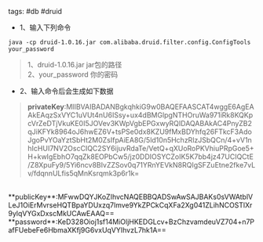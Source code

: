 tags: #db #druid

- 1、输入下列命令
```
java -cp druid-1.0.16.jar com.alibaba.druid.filter.config.ConfigTools your_password
```
> 1、druid-1.0.16.jar  jar包的路径<br>
 2、your_password 你的密码

- 2、输入命令后会生成如下数据
> **privateKey**:MIIBVAIBADANBgkqhkiG9w0BAQEFAASCAT4wggE6AgEAAkEAqzSxVYC1uVUt4nU6ISsy+ux4dBMGlpgNTHOruWa971iRk8KQKpcVrZeDTjVkuKE0I5JOVev3KWpVgbEPGxwyRQIDAQABAkAC4PnyZB2qJiKFYk8964oJ6hwEZ6V+tsPSe0dx8KZU9fMxBDYhfq26FTkcF3AdoJgoPvYOaYztSbHt2M0ZsIfpAiEA8G/5ld10n5HchzRlzJSbQCn/4+vV1nhIcHUI7NV2OscCIQC2SY6ijuvRdaTe/VetQ+qXUoRoPKVhiuPRpGoe5+H+kwIgEbhO7qqZk8EOPbCw5/jz0DDIOSYCZoIK5K7bb4jz47UCIQCtE/Z8XpuFy9/5Yi6ncv8BIvZZSov0q71YRnYEVkN8RQIgSFZuEtne2fke7vLv/fdqnnULfis5qMnKsrqmk3p6r1k=
<br>
**publicKey**:MFwwDQYJKoZIhvcNAQEBBQADSwAwSAJBAKs0sVWAtblVLeJ1OiErMvrseHQTBpaYDUxzq7lmve9YkZPCkCqXFa2Xg041ZLihNCOSTlXr9ylqVYGxDxscMkUCAwEAAQ==
<br>
**password**:KeD328Oioj1sf14MiOljHKEDGLcv+BzChzvamdeuVZ704+n7PafFUebeFe6HbmaXKfj9G6vxUqVYIhvzL7hk1A==

